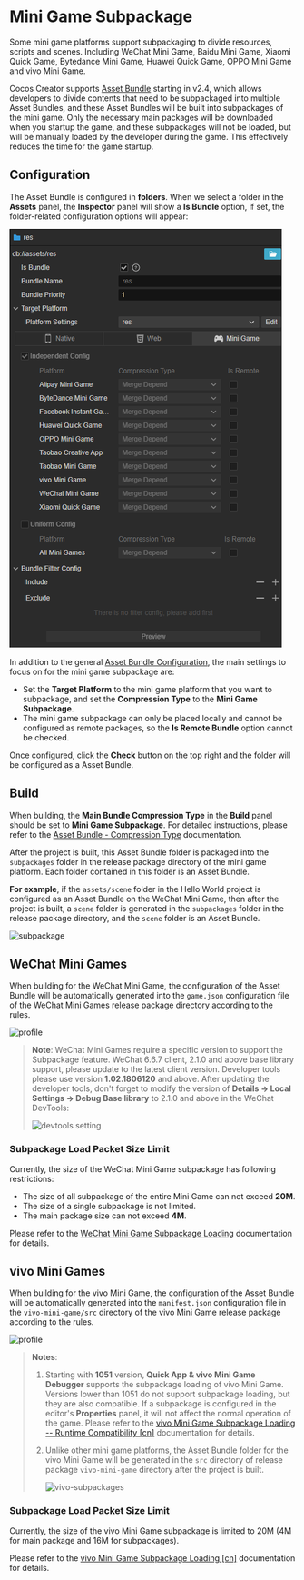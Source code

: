 # Mini Game Subpackage

Some mini game platforms support subpackaging to divide resources, scripts and scenes. Including WeChat Mini Game, Baidu Mini Game, Xiaomi Quick Game, Bytedance Mini Game, Huawei Quick Game, OPPO Mini Game and vivo Mini Game.

Cocos Creator supports [Asset Bundle](../../asset/bundle.md) starting in v2.4, which allows developers to divide contents that need to be subpackaged into multiple Asset Bundles, and these Asset Bundles will be built into subpackages of the mini game. Only the necessary main packages will be downloaded when you startup the game, and these subpackages will not be loaded, but will be manually loaded by the developer during the game. This effectively reduces the time for the game startup.

## Configuration

The Asset Bundle is configured in **folders**. When we select a folder in the **Assets** panel, the **Inspector** panel will show a **Is Bundle** option, if set, the folder-related configuration options will appear:

![subpackage configuration](subpackage/subpackage-config.png)

In addition to the general [Asset Bundle Configuration](../../asset/bundle.md#configuration), the main settings to focus on for the mini game subpackage are:
- Set the **Target Platform** to the mini game platform that you want to subpackage, and set the **Compression Type** to the **Mini Game Subpackage**.
- The mini game subpackage can only be placed locally and cannot be configured as remote packages, so the **Is Remote Bundle** option cannot be checked.

Once configured, click the **Check** button on the top right and the folder will be configured as a Asset Bundle.

## Build

When building, the **Main Bundle Compression Type** in the **Build** panel should be set to **Mini Game Subpackage**. For detailed instructions, please refer to the [Asset Bundle - Compression Type](../../asset/bundle.md#compression-type) documentation.

After the project is built, this Asset Bundle folder is packaged into the `subpackages` folder in the release package directory of the mini game platform. Each folder contained in this folder is an Asset Bundle.

**For example**, if the `assets/scene` folder in the Hello World project is configured as an Asset Bundle on the WeChat Mini Game, then after the project is built, a `scene` folder is generated in the `subpackages` folder in the release package directory, and the `scene` folder is an Asset Bundle.

![subpackage](subpackage/subpackage.png)

## WeChat Mini Games

When building for the WeChat Mini Game, the configuration of the Asset Bundle will be automatically generated into the `game.json` configuration file of the WeChat Mini Games release package directory according to the rules.

![profile](subpackage/profile.png)

> **Note**: WeChat Mini Games require a specific version to support the Subpackage feature. WeChat 6.6.7 client, 2.1.0 and above base library support, please update to the latest client version. Developer tools please use version **1.02.1806120** and above. After updating the developer tools, don't forget to modify the version of **Details -> Local Settings -> Debug Base library** to 2.1.0 and above in the WeChat DevTools:
>
> ![devtools setting](./subpackage/devtools-setting.png)

### Subpackage Load Packet Size Limit

Currently, the size of the WeChat Mini Game subpackage has following restrictions:

- The size of all subpackage of the entire Mini Game can not exceed **20M**.
- The size of a single subpackage is not limited.
- The main package size can not exceed **4M**.

Please refer to the [WeChat Mini Game Subpackage Loading](https://developers.weixin.qq.com/minigame/en/dev/guide/base-ability/sub-packages.html) documentation for details.

## vivo Mini Games

When building for the vivo Mini Game, the configuration of the Asset Bundle will be automatically generated into the `manifest.json` configuration file in the `vivo-mini-game/src` directory of the vivo Mini Game release package according to the rules.

![profile](./subpackage/vivo-profile.png)

> **Notes**:
> 1. Starting with **1051** version, **Quick App & vivo Mini Game Debugger** supports the subpackage loading of vivo Mini Game. Versions lower than 1051 do not support subpackage loading, but they are also compatible. If a subpackage is configured in the editor's **Properties** panel, it will not affect the normal operation of the game. Please refer to the [vivo Mini Game Subpackage Loading -- Runtime Compatibility [cn]](https://minigame.vivo.com.cn/documents/#/lesson/base/subpackage?id=%e8%bf%90%e8%a1%8c%e6%97%b6%e5%85%bc%e5%ae%b9) documentation for details.
> 2. Unlike other mini game platforms, the Asset Bundle folder for the vivo Mini Game will be generated in the `src` directory of release package `vivo-mini-game` directory after the project is built.
>
>     ![vivo-subpackages](./subpackage/vivo-subpackages.png)

### Subpackage Load Packet Size Limit

Currently, the size of the vivo Mini Game subpackage is limited to 20M (4M for main package and 16M for subpackages).

Please refer to the [vivo Mini Game Subpackage Loading [cn]](https://minigame.vivo.com.cn/documents/#/lesson/base/subpackage) documentation for details.
